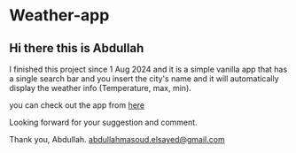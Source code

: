 ﻿# Weather-app

## Hi there this is Abdullah 
I finished this project since 1 Aug 2024 and it is a simple vanilla app that has a single search bar and you insert the city's name and it will automatically display the weather info (Temperature, max, min).

you can check out the app from [here](https://abdullah-elsayed01.github.io/Weather_app/)

Looking forward for your suggestion and comment.

Thank you, Abdullah.
abdullahmasoud.elsayed@gmail.com
